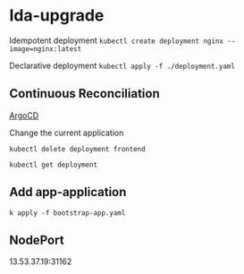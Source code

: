 # Ida-upgrade

Idempotent deployment
`kubectl create deployment nginx --image=nginx:latest`

Declarative deployment
`kubectl apply -f ./deployment.yaml`

## Continuous Reconciliation

[ArgoCD](https://learn-argo.ida.eficode.academy/applications/argocd/quotes-flask?view=tree&resource=)

Change the current application

`kubectl delete deployment frontend`

`kubectl get deployment`

## Add app-application

`k apply -f bootstrap-app.yaml `


## NodePort
13.53.37.19:31162